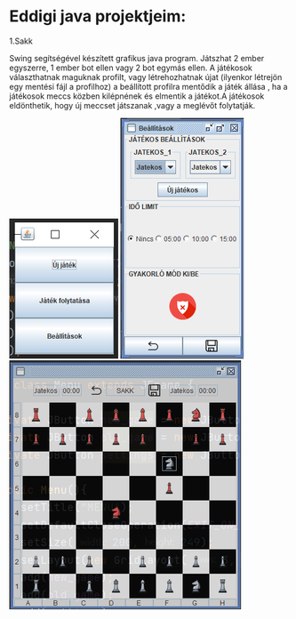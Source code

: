 # Eddigi java projektjeim:
1.Sakk

Swing segítségével készített grafikus java program.
Játszhat 2 ember egyszerre, 1 ember bot ellen vagy 2 bot egymás ellen. A játékosok választhatnak maguknak profilt, vagy létrehozhatnak újat (ilyenkor létrejön egy mentési fájl a profilhoz) a beállított profilra mentődik a játék állása , ha a játékosok meccs közben kilépnének és elmentik a játékot.A játékosok eldönthetik, hogy új meccset játszanak ,vagy a meglévőt folytatják.

![alt text](https://github.com/kayyer/seged/blob/main/progKepek/sakkMenu.png?raw=true)
![alt text](https://github.com/kayyer/seged/blob/main/progKepek/sakkBeallitasok.png?raw=true "Beállítások")
![alt text](https://github.com/kayyer/seged/blob/main/progKepek/sakkMenet.png?raw=true "Tábla")

